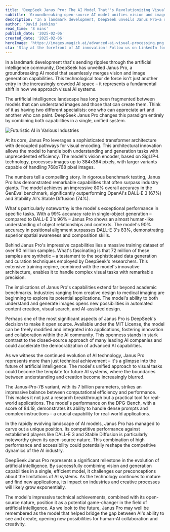 ```yaml
---
title: 'DeepSeek Janus Pro: The AI Model That''s Revolutionizing Visual Intelligence'
subtitle: 'Groundbreaking open-source AI model unifies vision and image generation capabilities'
description: 'In a landmark development, DeepSeek unveils Janus Pro—a revolutionary AI model that merges visual understanding with image generation, promising unprecedented applications in various industries.'
author: 'David Jenkins'
read_time: '8 mins'
publish_date: '2025-02-06'
created_date: '2025-02-06'
heroImage: 'https://images.magick.ai/advanced-ai-visual-processing.png'
cta: 'Stay at the forefront of AI innovation! Follow us on LinkedIn for exclusive insights into groundbreaking developments like Janus Pro and their transformative impact across industries.'
---
```


In a landmark development that's sending ripples through the artificial intelligence community, DeepSeek has unveiled Janus Pro, a groundbreaking AI model that seamlessly merges vision and image generation capabilities. This technological tour de force isn't just another entry in the increasingly crowded AI space – it represents a fundamental shift in how we approach visual AI systems.

The artificial intelligence landscape has long been fragmented between models that can understand images and those that can create them. Think of it as having two different specialists: one who can appreciate art and another who can paint. DeepSeek Janus Pro changes this paradigm entirely by combining both capabilities in a single, unified system.

![Futuristic AI in Various Industries](https://i.magick.ai/PIXE/1738839354592_magick_img.webp)

At its core, Janus Pro leverages a sophisticated transformer architecture with decoupled pathways for visual encoding. This architectural innovation allows the model to handle both understanding and generation tasks with unprecedented efficiency. The model's vision encoder, based on SigLIP-L technology, processes images up to 384x384 pixels, with larger variants capable of handling 768x768 pixel images.

The numbers tell a compelling story. In rigorous benchmark testing, Janus Pro has demonstrated remarkable capabilities that often surpass industry giants. The model achieves an impressive 80% overall accuracy in the GenEval benchmark, significantly outperforming OpenAI's DALL-E 3 (67%) and Stability AI's Stable Diffusion (74%).

What's particularly noteworthy is the model's exceptional performance in specific tasks. With a 99% accuracy rate in single-object generation – compared to DALL-E 3's 96% – Janus Pro shows an almost human-like understanding of object relationships and contexts. The model's 90% accuracy in positional alignment surpasses DALL-E 3's 83%, demonstrating superior spatial awareness and composition skills.

Behind Janus Pro's impressive capabilities lies a massive training dataset of over 90 million samples. What's fascinating is that 72 million of these samples are synthetic – a testament to the sophisticated data generation and curation techniques employed by DeepSeek's researchers. This extensive training regime, combined with the model's innovative architecture, enables it to handle complex visual tasks with remarkable precision.

The implications of Janus Pro's capabilities extend far beyond academic benchmarks. Industries ranging from creative design to medical imaging are beginning to explore its potential applications. The model's ability to both understand and generate images opens new possibilities in automated content creation, visual search, and AI-assisted design.

Perhaps one of the most significant aspects of Janus Pro is DeepSeek's decision to make it open source. Available under the MIT License, the model can be freely modified and integrated into applications, fostering innovation and collaboration within the AI community. This openness stands in stark contrast to the closed-source approach of many leading AI companies and could accelerate the democratization of advanced AI capabilities.

As we witness the continued evolution of AI technology, Janus Pro represents more than just technical achievement – it's a glimpse into the future of artificial intelligence. The model's unified approach to visual tasks could become the template for future AI systems, where the boundaries between understanding and creation become increasingly blurred.

The Janus-Pro-7B variant, with its 7 billion parameters, strikes an impressive balance between computational efficiency and performance. This makes it not just a research breakthrough but a practical tool for real-world applications. The model's performance on the DPG-Bench, with a score of 84.19, demonstrates its ability to handle dense prompts and complex instructions – a crucial capability for real-world applications.

In the rapidly evolving landscape of AI models, Janus Pro has managed to carve out a unique position. Its competitive performance against established players like DALL-E 3 and Stable Diffusion is particularly noteworthy given its open-source nature. This combination of high performance and accessibility could potentially reshape the competitive dynamics of the AI industry.

DeepSeek Janus Pro represents a significant milestone in the evolution of artificial intelligence. By successfully combining vision and generation capabilities in a single, efficient model, it challenges our preconceptions about the limitations of AI systems. As the technology continues to mature and find new applications, its impact on industries and creative processes will likely grow exponentially.

The model's impressive technical achievements, combined with its open-source nature, position it as a potential game-changer in the field of artificial intelligence. As we look to the future, Janus Pro may well be remembered as the model that helped bridge the gap between AI's ability to see and create, opening new possibilities for human-AI collaboration and creativity.